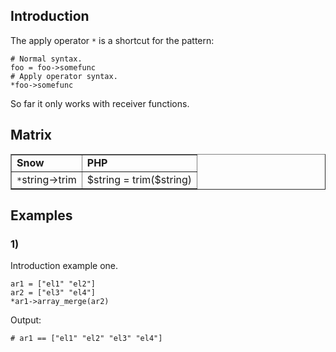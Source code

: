 

## Introduction ##
The apply operator `*` is a shortcut for the pattern:
```
# Normal syntax.
foo = foo->somefunc
# Apply operator syntax.
*foo->somefunc
```
So far it only works with receiver functions.

## Matrix ##
<table cellpadding='5' border='1'>
<blockquote><tr>
<blockquote><td><strong>Snow</strong></td>
<td><strong>PHP</strong></td>
</blockquote></tr>
<tr>
<blockquote><td><code>*</code>string->trim</td>
<td>$string = trim($string)</td>
</blockquote></tr>
</table></blockquote>

## Examples ##

### 1) ###
Introduction example one.
```
ar1 = ["el1" "el2"]
ar2 = ["el3" "el4"]
*ar1->array_merge(ar2)
```
Output:
```
# ar1 == ["el1" "el2" "el3" "el4"]
```